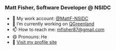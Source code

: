 ### Matt Fisher, Software Developer @ NSIDC

- 🏢 My work account: [@MattF-NSIDC](https://github.com/MattF-NSIDC)
- 🔭 I’m currently working on [QGreenland](https://github.com/nsidc/qgreenland)
- 📫 How to reach me: mfisher87@gmail.com
- 😄 Pronouns: He
- 📄 [Visit my profile site](https://mfisher87.github.io)

<!--
- 🌱 I’m currently learning ...
- 👯 I’m looking to collaborate on ...
- 🤔 I’m looking for help with ...
- 💬 Ask me about ...
- ⚡ Fun fact: 
-->
